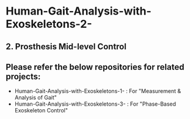 # Human-Gait-Analysis-with-Exoskeletons-2-

## 2. Prosthesis Mid-level Control



## Please refer the below repositories for related projects:
* Human-Gait-Analysis-with-Exoskeletons-1- : For "Measurement & Analysis of Gait"
* Human-Gait-Analysis-with-Exoskeletons-3- : For "Phase-Based Exoskeleton Control"
